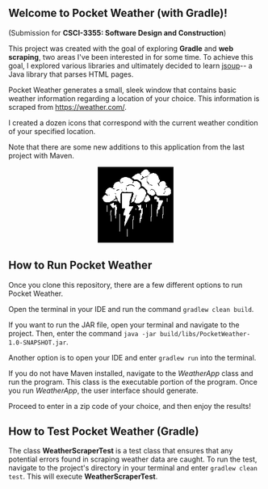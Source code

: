 ## Welcome to Pocket Weather (with Gradle)!
(Submission for **CSCI-3355: Software Design and Construction**)

This project was created with the goal of exploring **Gradle** and **web scraping**, two areas I've been interested in for some time.
To achieve this goal, I explored various libraries and ultimately decided to learn [jsoup](https://jsoup.org/)-- a Java library that parses HTML pages.

Pocket Weather generates a small, sleek window that contains basic weather information regarding a location of your choice. This information is scraped
from https://weather.com/.

I created a dozen icons that correspond with the current weather condition of your specified location.

Note that there are some new additions to this application from the last project with Maven.

<p align="center">
  <img src="https://raw.githubusercontent.com/ashfrazer/Pocket-Weather/master/src/main/resources/imgs/lightning.png" alt="Lightning" />
</p>

## How to Run Pocket Weather
Once you clone this repository, there are a few different options to run Pocket Weather.

Open the terminal in your IDE and run the command `gradlew clean build`.

If you want to run the JAR file, open your terminal and navigate to the project. Then, enter the command `java -jar build/libs/PocketWeather-1.0-SNAPSHOT.jar`.

Another option is to open your IDE and enter `gradlew run` into the terminal. 

If you do not have Maven installed, navigate to the *WeatherApp* class and run the program. This class is the executable portion of the program. Once you run 
*WeatherApp*, the user interface should generate. 

Proceed to enter in a zip code of your choice, and then enjoy the results!

## How to Test Pocket Weather (Gradle)
The class **WeatherScraperTest** is a test class that ensures that any potential errors found in scraping weather data are caught. To run the test, navigate to the project's directory in your terminal and enter `gradlew clean test`. This will execute **WeatherScraperTest**.
